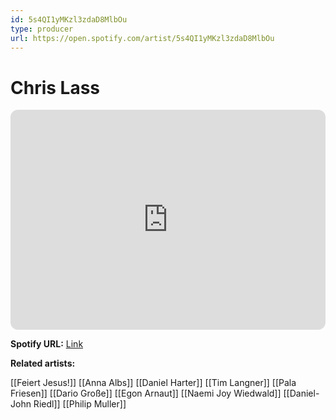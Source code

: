 ```yaml
---
id: 5s4QI1yMKzl3zdaD8MlbOu
type: producer
url: https://open.spotify.com/artist/5s4QI1yMKzl3zdaD8MlbOu
---
```

# Chris Lass

<iframe style="border-radius:12px" src="https://open.spotify.com/embed/artist/5s4QI1yMKzl3zdaD8MlbOu" width="100%" height="352" frameBorder="0" allowfullscreen="" allow="autoplay; clipboard-write; encrypted-media; fullscreen; picture-in-picture" loading="lazy"></iframe>

**Spotify URL:** [Link](https://open.spotify.com/artist/5s4QI1yMKzl3zdaD8MlbOu)

**Related artists:**

[[Feiert Jesus!]]
[[Anna Albs]]
[[Daniel Harter]]
[[Tim Langner]]
[[Pala Friesen]]
[[Dario Große]]
[[Egon Arnaut]]
[[Naemi Joy Wiedwald]]
[[Daniel-John Riedl]]
[[Philip Muller]]
